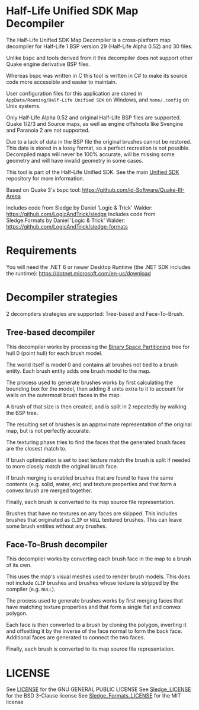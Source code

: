 # Half-Life Unified SDK Map Decompiler

The Half-Life Unified SDK Map Decompiler is a cross-platform map decompiler for Half-Life 1 BSP version 29 (Half-Life Alpha 0.52) and 30 files.

Unlike bspc and tools derived from it this decompiler does not support other Quake engine derivative BSP files.

Whereas bspc was written in C this tool is written in C# to make its source code more accessible and easier to maintain.

User configuration files for this application are stored in `AppData/Roaming/Half-Life Unified SDK` on Windows, and `home/.config` on Unix systems.

Only Half-Life Alpha 0.52 and original Half-Life BSP files are supported. Quake 1/2/3 and Source maps, as well as engine offshoots like Svengine and Paranoia 2 are not supported.

Due to a lack of data in the BSP file the original brushes cannot be restored.
This data is stored in a lossy format, so a perfect recreation is not possible.
Decompiled maps will never be 100% accurate, will be missing some geometry and will have invalid geometry in some cases.

This tool is part of the Half-Life Unified SDK. See the main [Unified SDK](https://github.com/SamVanheer/halflife-unified-sdk) repository for more information.

Based on Quake 3's bspc tool: https://github.com/id-Software/Quake-III-Arena

Includes code from Sledge by Daniel 'Logic & Trick' Walder: https://github.com/LogicAndTrick/sledge
Includes code from Sledge.Formats by Daniel 'Logic & Trick' Walder: https://github.com/LogicAndTrick/sledge-formats

# Requirements

You will need the .NET 6 or newer Desktop Runtime (the .NET SDK includes the runtime): https://dotnet.microsoft.com/en-us/download

# Decompiler strategies

2 decompilers strategies are supported: Tree-based and Face-To-Brush.

## Tree-based decompiler

This decompiler works by processing the [Binary Space Partitioning](https://en.wikipedia.org/wiki/Binary_space_partitioning) tree for hull 0 (point hull) for each brush model.

The world itself is model 0 and contains all brushes not tied to a brush entity. Each brush entity adds one brush model to the map.

The process used to generate brushes works by first calculating the bounding box for the model, then adding 8 units extra to it to account for walls on the outermost brush faces in the map.

A brush of that size is then created, and is split in 2 repeatedly by walking the BSP tree.

The resulting set of brushes is an approximate representation of the original map, but is not perfectly accurate.

The texturing phase tries to find the faces that the generated brush faces are the closest match to.

If brush optimization is set to best texture match the brush is split if needed to more closely match the original brush face.

If brush merging is enabled brushes that are found to have the same contents (e.g. solid, water, etc) and texture properties and that form a convex brush are merged together.

Finally, each brush is converted to its map source file representation.

Brushes that have no textures on any faces are skipped. This includes brushes that originated as `CLIP` or `NULL` textured brushes. This can leave some brush entities without any brushes.

## Face-To-Brush decompiler

This decompiler works by converting each brush face in the map to a brush of its own.

This uses the map's visual meshes used to render brush models. This does not include `CLIP` brushes and brushes whose texture is stripped by the compiler (e.g. `NULL`).

The process used to generate brushes works by first merging faces that have matching texture properties and that form a single flat and convex polygon.

Each face is then converted to a brush by cloning the polygon, inverting it and offsetting it by the inverse of the face normal to form the back face. Additional faces are generated to connect the two faces.

Finally, each brush is converted to its map source file representation.

# LICENSE

See [LICENSE](/LICENSE) for the GNU GENERAL PUBLIC LICENSE
See [Sledge_LICENSE](/Sledge_LICENSE) for the BSD 3-Clause license
See [Sledge_Formats_LICENSE](/Sledge_Formats_LICENSE) for the MIT license
